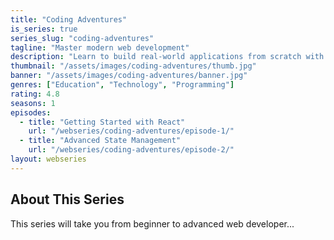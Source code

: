 ```yaml
---
title: "Coding Adventures"
is_series: true
series_slug: "coding-adventures"
tagline: "Master modern web development"
description: "Learn to build real-world applications from scratch with this comprehensive series"
thumbnail: "/assets/images/coding-adventures/thumb.jpg"
banner: "/assets/images/coding-adventures/banner.jpg"
genres: ["Education", "Technology", "Programming"]
rating: 4.8
seasons: 1
episodes:
  - title: "Getting Started with React"
    url: "/webseries/coding-adventures/episode-1/"
  - title: "Advanced State Management"
    url: "/webseries/coding-adventures/episode-2/"
layout: webseries
---
```


## About This Series

This series will take you from beginner to advanced web developer...